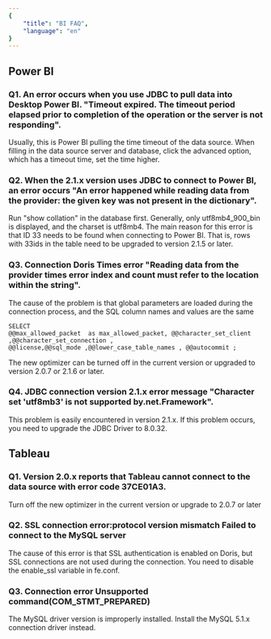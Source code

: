 ```yaml
---
{
    "title": "BI FAQ",
    "language": "en"
}
---
```


## Power BI

### Q1. An error occurs when you use JDBC to pull data into  Desktop Power BI. "Timeout expired. The timeout period elapsed prior to completion of the operation or the server is not responding".

Usually, this is Power BI pulling the time timeout of the data source. When filling in the data source server and database, click the advanced option, which has a timeout time, set the time higher.

### Q2. When the 2.1.x version uses JDBC to connect to Power BI, an error occurs "An error happened while reading data from the provider: the given key was not present in the dictionary".

Run "show collation" in the database first. Generally, only utf8mb4_900_bin is displayed, and the charset is utf8mb4. The main reason for this error is that ID 33 needs to be found when connecting to Power BI. That is, rows with 33ids in the table need to be upgraded to version 2.1.5 or later.

### Q3. Connection Doris Times error "Reading data from the provider times error index and count must refer to the location within the string".

The cause of the problem is that global parameters are loaded during the connection process, and the SQL column names and values are the same

```
SELECT
@@max_allowed_packet  as max_allowed_packet, @@character_set_client ,@@character_set_connection ,
@@license,@@sql_mode ,@@lower_case_table_names , @@autocommit ;
```

The new optimizer can be turned off in the current version or upgraded to version 2.0.7 or 2.1.6 or later.

### Q4. JDBC connection version 2.1.x error message "Character set 'utf8mb3' is not supported by.net.Framework".

This problem is easily encountered in version 2.1.x. If this problem occurs, you need to upgrade the JDBC Driver to 8.0.32.

## Tableau

### Q1. Version 2.0.x reports that Tableau cannot connect to the data source with error code 37CE01A3.

Turn off the new optimizer in the current version or upgrade to 2.0.7 or later

### Q2. SSL connection error:protocol version mismatch Failed to connect to the MySQL server

The cause of this error is that SSL authentication is enabled on Doris, but SSL connections are not used during the connection. You need to disable the enable_ssl variable in fe.conf.

### Q3. Connection error Unsupported command(COM_STMT_PREPARED) 

The MySQL driver version is improperly installed. Install the MySQL 5.1.x connection driver instead.